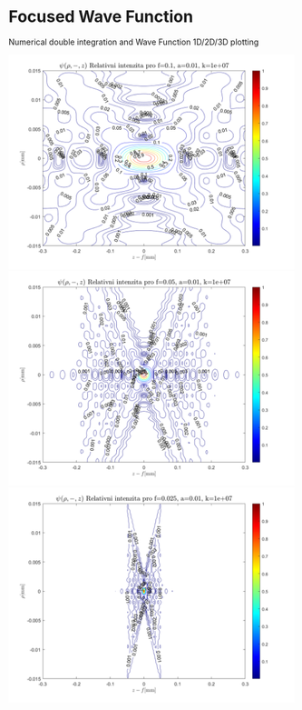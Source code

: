 # Focused Wave Function
Numerical double integration and Wave Function 1D/2D/3D plotting 

![alt text](https://raw.githubusercontent.com/zdenyhraz/Converging-Wave-Function/master/pics/f10cm/2.png "1")
![alt text](https://raw.githubusercontent.com/zdenyhraz/Converging-Wave-Function/master/pics/f5cm/2.png "2")
![alt text](https://raw.githubusercontent.com/zdenyhraz/Converging-Wave-Function/master/pics/f2.5cm/2.png "3")
